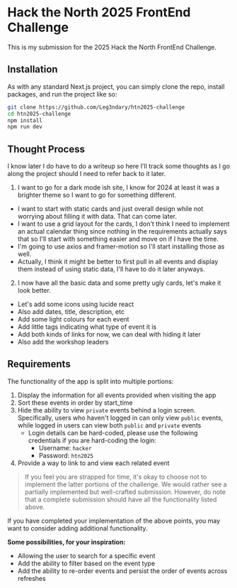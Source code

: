 # Hack the North 2025 FrontEnd Challenge

This is my submission for the 2025 Hack the North FrontEnd Challenge.

## Installation

As with any standard Next.js project, you can simply clone the repo, install packages, and run the project like so:

```bash
git clone https://github.com/Leg3ndary/htn2025-challenge
cd htn2025-challenge
npm install
npm run dev
```

## Thought Process

I know later I do have to do a writeup so here I'll track some thoughts as I go along the project should I need to refer back to it later.

1. I want to go for a dark mode ish site, I know for 2024 at least it was a brighter theme so I want to go for something different.
- I want to start with static cards and just overall design while not worrying about filling it with data. That can come later.
- I want to use a grid layout for the cards, I don't think I need to implement an actual calendar thing since nothing in the requirements actually says that so I'll start with something easier and move on if I have the time.
- I'm going to use axios and framer-motion so I'll start installing those as well.
- Actually, I think it might be better to first pull in all events and display them instead of using static data, I'll have to do it later anyways.
2. I now have all the basic data and some pretty ugly cards, let's make it look better.
- Let's add some icons using lucide react
- Also add dates, title, description, etc
- Add some light colours for each event
- Add little tags indicating what type of event it is
- Add both kinds of links for now, we can deal with hiding it later
- Also add the workshop leaders

## Requirements

The functionality of the app is split into multiple portions:

1. Display the information for all events provided when visiting the app
2. Sort these events in order by start_time
3. Hide the ability to view `private` events behind a login screen. Specifically, users who haven't logged in can only view `public` events, while logged in users can view both `public` and `private` events
    - Login details can be hard-coded, please use the following credentials if you are hard-coding the login:
        - Username: `hacker`
        - Password: `htn2025`
4. Provide a way to link to and view each related event

> If you feel you are strapped for time, it's okay to choose not to implement the latter portions of the challenge. We would rather see a partially implemented but well-crafted submission. However, do note that a complete submission should have all the functionality listed above.
> 

If you have completed your implementation of the above points, you may want to consider adding additional functionality.

**Some possibilities, for your inspiration:**

- Allowing the user to search for a specific event
- Add the ability to filter based on the event type
- Add the ability to re-order events and persist the order of events across refreshes